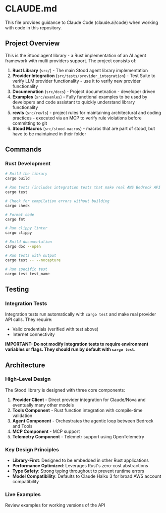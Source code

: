 # CLAUDE.md

This file provides guidance to Claude Code (claude.ai/code) when working with code in this repository.

## Project Overview

This is the Stood agent library - a Rust implementation of an AI agent framework with multi providers support. The project consists of:

1. **Rust Library** (`src/`) - The main Stood agent library implementation
1. **Provider Integration** (`src/tests/provider_integration`) - Test Suite to verify LLM provider functionality - use it to verify new provider functionality
1. **Documenation** (`src/docs`) - Project documetnation - developer driven
1. **Examples** (`src/examles`) - Fully functional examples to be used by developers and code assistant to quickly understand library functionality
1. **rewls** (`src/rewls`) - project rules for maintaining architectural and coding practices - executed via an MCP to verify rule violations before committing to git
1. **Stood Macros** (`src/stood-macros`) - macros that are part of stood, but have to be maintained in their folder

## Commands

### Rust Development
```bash
# Build the library
cargo build

# Run tests (includes integration tests that make real AWS Bedrock API calls)
cargo test

# Check for compilation errors without building
cargo check

# Format code
cargo fmt

# Run clippy linter
cargo clippy

# Build documentation
cargo doc --open

# Run tests with output
cargo test -- --nocapture

# Run specific test
cargo test test_name
```

## Testing

### Integration Tests
Integration tests run automatically with `cargo test` and make real provider API calls. They require:
- Valid credentials (verified with test above)
- Internet connectivity

**IMPORTANT: Do not modify integration tests to require environment variables or flags. They should run by default with `cargo test`.**

## Architecture

### High-Level Design
The Stood library is designed with three core components:

1. **Provider Client** - Direct provider integration for Claude/Nova and eventually many other models
2. **Tools Component** - Rust function integration with compile-time validation
3. **Agent Component** - Orchestrates the agentic loop between Bedrock and Tools
4. **MCP Component** - MCP support
5. **Telemetry Component** - Telemetr support using OpenTelemetry

### Key Design Principles
- **Library-First**: Designed to be embedded in other Rust applications  
- **Performance Optimized**: Leverages Rust's zero-cost abstractions
- **Type Safety**: Strong typing throughout to prevent runtime errors
- **Model Compatibility**: Defaults to Claude Haiku 3 for broad AWS account compatibility


### Live Examples
Review examples for working versions of the API 
